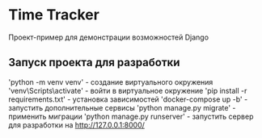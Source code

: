 # Time Tracker

Проект-пример для демонстрации возможностей Django

## Запуск проекта для разработки

'python -m venv venv' - создание виртуального окружения
'venv\Scripts\activate' - войти в виртуальное окружение
'pip install -r requirements.txt' - установка зависимостей
'docker-compose up -b' - запустить дополнительные сервисы
'python manage.py migrate' - применить миграции
'python manage.py runserver' - запустить сервер для разработки на http://127.0.0.1:8000/



